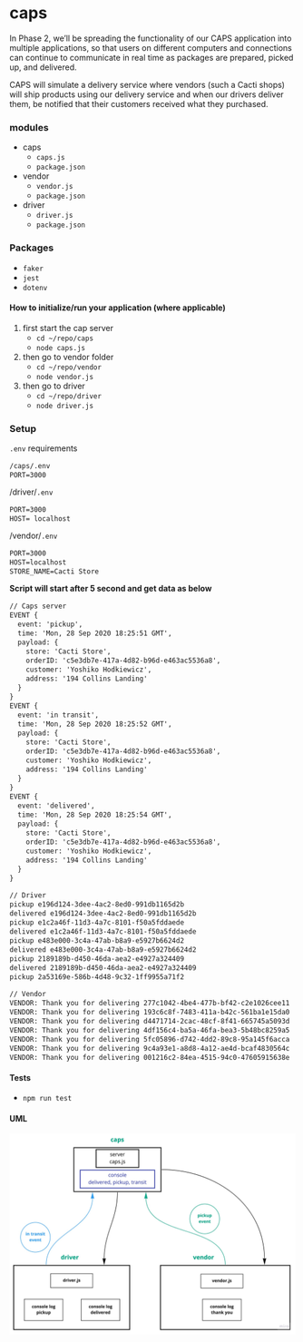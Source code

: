 # caps

In Phase 2, we’ll be spreading the functionality of our CAPS application into multiple applications, so that users on different computers and connections can continue to communicate in real time as packages are prepared, picked up, and delivered.

CAPS will simulate a delivery service where vendors (such a Cacti shops) will ship products using our delivery service and when our drivers deliver them, be notified that their customers received what they purchased.


### modules
- caps
   - `caps.js`
   - `package.json`
- vendor
   - `vendor.js`
   - `package.json`
- driver
   - `driver.js`
   - `package.json`

### Packages
- `faker`
- `jest`
- `dotenv`

#### How to initialize/run your application (where applicable)
1. first start the cap server
   - `cd ~/repo/caps`
   - `node caps.js`
2. then go to vendor folder
   - `cd ~/repo/vendor`
   - `node vendor.js`
3. then go to driver
   - `cd ~/repo/driver`
   - `node driver.js`

### Setup
`.env` requirements
```
/caps/.env
PORT=3000
```
/driver/`.env`
```
PORT=3000
HOST= localhost
```

/vendor/`.env`
```
PORT=3000
HOST=localhost
STORE_NAME=Cacti Store
```


**Script will start after 5 second and get data as below**

```
// Caps server
EVENT {
  event: 'pickup',
  time: 'Mon, 28 Sep 2020 18:25:51 GMT',
  payload: {
    store: 'Cacti Store',
    orderID: 'c5e3db7e-417a-4d82-b96d-e463ac5536a8',
    customer: 'Yoshiko Hodkiewicz',
    address: '194 Collins Landing'
  }
}
EVENT {
  event: 'in transit',
  time: 'Mon, 28 Sep 2020 18:25:52 GMT',
  payload: {
    store: 'Cacti Store',
    orderID: 'c5e3db7e-417a-4d82-b96d-e463ac5536a8',
    customer: 'Yoshiko Hodkiewicz',
    address: '194 Collins Landing'
  }
}
EVENT {
  event: 'delivered',
  time: 'Mon, 28 Sep 2020 18:25:54 GMT',
  payload: {
    store: 'Cacti Store',
    orderID: 'c5e3db7e-417a-4d82-b96d-e463ac5536a8',
    customer: 'Yoshiko Hodkiewicz',
    address: '194 Collins Landing'
  }
}
```

```
// Driver
pickup e196d124-3dee-4ac2-8ed0-991db1165d2b
delivered e196d124-3dee-4ac2-8ed0-991db1165d2b
pickup e1c2a46f-11d3-4a7c-8101-f50a5fddaede
delivered e1c2a46f-11d3-4a7c-8101-f50a5fddaede
pickup e483e000-3c4a-47ab-b8a9-e5927b6624d2
delivered e483e000-3c4a-47ab-b8a9-e5927b6624d2
pickup 2189189b-d450-46da-aea2-e4927a324409
delivered 2189189b-d450-46da-aea2-e4927a324409
pickup 2a53169e-586b-4d48-9c32-1ff9955a71f2
```

```
// Vendor
VENDOR: Thank you for delivering 277c1042-4be4-477b-bf42-c2e1026cee11
VENDOR: Thank you for delivering 193c6c8f-7483-411a-b42c-561ba1e15da0
VENDOR: Thank you for delivering d4471714-2cac-48cf-8f41-665745a5093d
VENDOR: Thank you for delivering 4df156c4-ba5a-46fa-bea3-5b48bc8259a5
VENDOR: Thank you for delivering 5fc05896-d742-4dd2-89c8-95a145f6acca
VENDOR: Thank you for delivering 9c4a93e1-a8d8-4a12-ae4d-bcaf4830564c
VENDOR: Thank you for delivering 001216c2-84ea-4515-94c0-47605915638e
```

#### Tests
- `npm run test`

#### UML

![UML](./assets/uml2.jpg)
